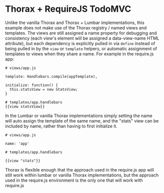 Thorax + RequireJS TodoMVC
==========================
Unlike the vanilla Thorax and Thorax + Lumbar implementations, this example does not make use of the Thorax registry / named views and templates. The views are still assigned a name property for debugging and consistency (each view's element will be assigned a data-view-name HTML attribute), but each dependency is explicitly pulled in via `define` instead of being pulled in by the `view` or `template` helpers, or automatic assignment of templates to views when they share a name. For example in the require.js app:

    # views/app.js

    template: Handlebars.compile(appTemplate),

    initialize: function() {
      this.statsView = new StatsView;
    }

    # templates/app.handlebars
    {{view statsView}}

In the Lumbar or vanilla Thorax implementations simply setting the name will auto assign the template of the same name, and the "stats" view can be included by name, rather than having to first initialize it.

    # views/app.js

    name: 'app'

    # templates/app.handlebars

    {{view "stats"}}

Thorax is flexible enough that the approach used in the require.js app will still work within lumbar or vanilla Thorax implementations, but the approach used in the require.js environment is the only one that will work with require.js